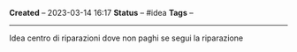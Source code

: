 **Created** – 2023-03-14 16:17
**Status** – #idea
**Tags** –

---

Idea centro di riparazioni dove non paghi se segui la riparazione